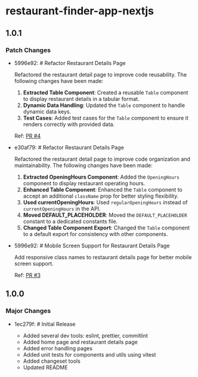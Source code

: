 # restaurant-finder-app-nextjs

## 1.0.1

### Patch Changes

- 5996e92: # Refactor Restaurant Details Page

  Refactored the restaurant detail page to improve code reusability. The following changes have been made:

  1. **Extracted Table Component**: Created a reusable `Table` component to display restaurant details in a tabular format.
  2. **Dynamic Data Handling**: Updated the `Table` component to handle dynamic data keys.
  3. **Test Cases**: Added test cases for the `Table` component to ensure it renders correctly with provided data.

  Ref: [PR #4](https://github.com/tszyanalau/restaurant-finder-app-nextjs/pull/4)

- e30af79: # Refactor Restaurant Details Page

  Refactored the restaurant detail page to improve code organization and maintainability. The following changes have been made:

  1. **Extracted OpeningHours Component**: Added the `OpeningHours` component to display restaurant operating hours.
  2. **Enhanced Table Component**: Enhanced the `Table` component to accept an additional `className` prop for better styling flexibility.
  3. **Used currentOpeningHours**: Used `regularOpeningHours` instead of `currentOpeningHours` in the API.
  4. **Moved DEFAULT_PLACEHOLDER**: Moved the `DEFAULT_PLACEHOLDER` constant to a dedicated constants file.
  5. **Changed Table Component Export**: Changed the `Table` component to a default export for consistency with other components.

- 5996e92: # Mobile Screen Support for Restaurant Details Page

  Add responsive class names to restaurant details page for better mobile screen support.

  Ref: [PR #3](https://github.com/tszyanalau/restaurant-finder-app-nextjs/pull/3)

## 1.0.0

### Major Changes

- 1ec279f: # Initial Release

  - Added several dev tools: eslint, prettier, commitlint
  - Added home page and restaurant details page
  - Added error handling pages
  - Added unit tests for components and utils using vitest
  - Added changeset tools
  - Updated README
